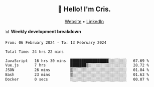 
<h2 align="center">👋 Hello! I'm Cris.</h2>
<p align="center">
  <a href="https://www.criscunas.dev">Website</a> •
  <a href="https://www.linkedin.com/in/cristophercunas/">LinkedIn</a> 
</p>


📊 **Weekly development breakdown**
<!--START_SECTION:waka-->

```txt
From: 06 February 2024 - To: 13 February 2024

Total Time: 24 hrs 22 mins

JavaScript   16 hrs 30 mins  █████████████████░░░░░░░░   67.69 %
Vue.js       7 hrs           ███████▒░░░░░░░░░░░░░░░░░   28.72 %
JSON         26 mins         ▒░░░░░░░░░░░░░░░░░░░░░░░░   01.84 %
Bash         23 mins         ▒░░░░░░░░░░░░░░░░░░░░░░░░   01.63 %
Docker       0 secs          ░░░░░░░░░░░░░░░░░░░░░░░░░   00.07 %
```

<!--END_SECTION:waka-->
